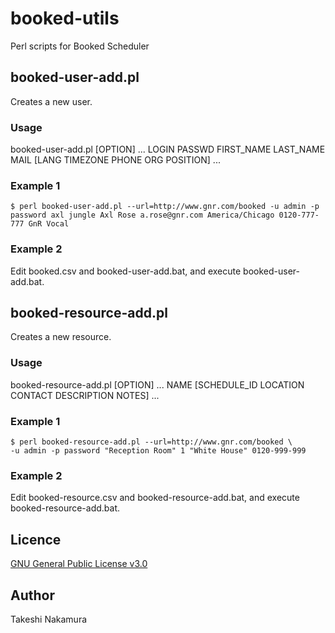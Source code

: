 # booked-utils
Perl scripts for Booked Scheduler

## booked-user-add.pl
Creates a new user.

### Usage
booked-user-add.pl [OPTION] ... LOGIN PASSWD FIRST_NAME LAST_NAME MAIL [LANG TIMEZONE PHONE ORG POSITION] ...

### Example 1
    $ perl booked-user-add.pl --url=http://www.gnr.com/booked -u admin -p password axl jungle Axl Rose a.rose@gnr.com America/Chicago 0120-777-777 GnR Vocal

### Example 2
Edit booked.csv and booked-user-add.bat, and execute booked-user-add.bat.

## booked-resource-add.pl
Creates a new resource.

### Usage
booked-resource-add.pl [OPTION] ... NAME [SCHEDULE_ID LOCATION CONTACT DESCRIPTION NOTES] ...

### Example 1
    $ perl booked-resource-add.pl --url=http://www.gnr.com/booked \
    -u admin -p password "Reception Room" 1 "White House" 0120-999-999

### Example 2
Edit booked-resource.csv and booked-resource-add.bat, and execute booked-resource-add.bat.

## Licence
[GNU General Public License v3.0](https://github.com/taqueci/booked-utils/blob/master/LICENSE)

## Author
Takeshi Nakamura
